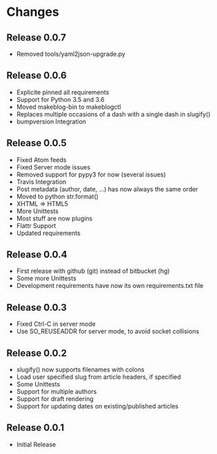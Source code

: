 Changes
=======

Release 0.0.7
-------------
* Removed tools/yaml2json-upgrade.py

Release 0.0.6
-------------
* Explicite pinned all requirements
* Support for Python 3.5 and 3.6
* Moved makeblog-bin to makeblogctl
* Replaces multiple occasions of a dash with a single dash in slugify()
* bumpversion Integration

Release 0.0.5
-------------
* Fixed Atom feeds
* Fixed Server mode issues
* Removed support for pypy3 for now (several issues)
* Travis Integration
* Post metadata (author, date, …) has now always the same order
* Moved to python str.format()
* XHTML => HTML5
* More Unittests
* Most stuff are now plugins
* Flattr Support
* Updated requirements

Release 0.0.4
-------------
* First release with github (git) instead of bitbucket (hg)
* Some more Unittests
* Development requirements have now its own requirements.txt file

Release 0.0.3
-------------
* Fixed Ctrl-C in server mode
* Use SO_REUSEADDR for server mode, to avoid socket collisions

Release 0.0.2
-------------
* slugify() now supports filenames with colons
* Load user specified slug from article headers, if specified
* Some Unittests
* Support for multiple authors
* Support for draft rendering
* Support for updating dates on existing/published articles

Release 0.0.1
-------------
* Initial Release
